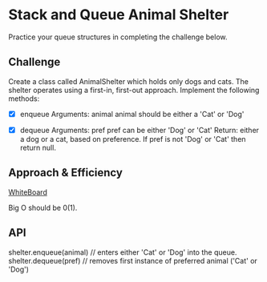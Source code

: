 # Stack and Queue Animal Shelter
<!-- Short summary or background information -->
Practice your queue structures in completing the challenge below.

## Challenge
<!-- Description of the challenge -->
Create a class called AnimalShelter which holds only dogs and cats.
The shelter operates using a first-in, first-out approach.
Implement the following methods:

- [x] enqueue
Arguments: animal
animal should be either a 'Cat' or 'Dog'

- [x] dequeue
Arguments: pref
pref can be either 'Dog' or 'Cat'
Return: either a dog or a cat, based on preference.
If pref is not 'Dog' or 'Cat' then return null.

## Approach & Efficiency
<!-- What approach did you take? Why? What is the Big O space/time for this approach? -->
[WhiteBoard](Challenge12.png)

Big O should be 0(1).

## API
<!-- Description of each method publicly available to your Linked List -->
shelter.enqueue(animal) // enters either 'Cat' or 'Dog' into the queue.
shelter.dequeue(pref) // removes first instance of preferred animal ('Cat' or 'Dog')
